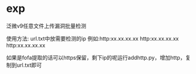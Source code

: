 # exp
泛微v9任意文件上传漏洞批量检测


使用方法:    url.txt中放需要检测的ip
例如:http:xx.xx.xx.xx
     http:xx.xx.xx.xx
     http:xx.xx.xx.xx
     
如果是fofa提取的话可以https保留，剩下ip的呢运行addhttp.py，增加http，复制到url.txt即可

     
